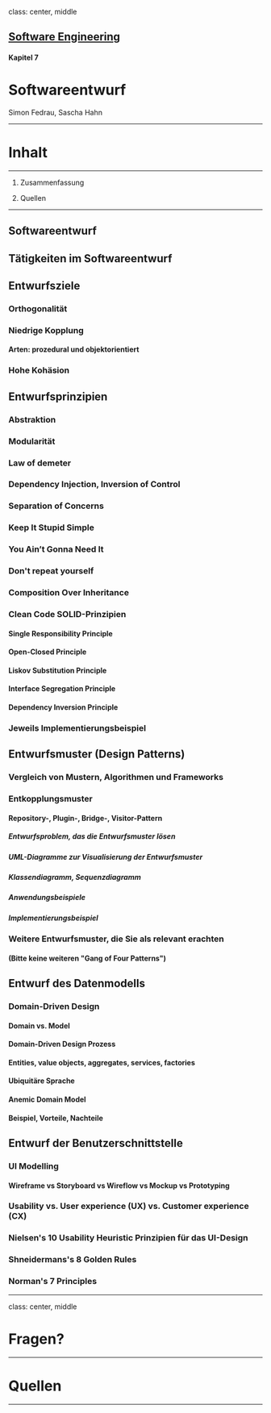 class: center, middle

## [Software Engineering](../../praesentationen.html)

#### Kapitel 7

# Softwareentwurf

Simon Fedrau, Sascha Hahn

---

# Inhalt
***

1. Zusammenfassung

1. Quellen

---

## Softwareentwurf
## Tätigkeiten im Softwareentwurf
## Entwurfsziele
### Orthogonalität
### Niedrige Kopplung
#### Arten: prozedural und objektorientiert
### Hohe Kohäsion
## Entwurfsprinzipien
### Abstraktion
### Modularität
### Law of demeter
### Dependency Injection, Inversion of Control
### Separation of Concerns
### Keep It Stupid Simple
### You Ain’t Gonna Need It
### Don't repeat yourself
### Composition Over Inheritance
### Clean Code SOLID-Prinzipien
#### Single Responsibility Principle
#### Open-Closed Principle
#### Liskov Substitution Principle
#### Interface Segregation Principle
#### Dependency Inversion Principle
### Jeweils Implementierungsbeispiel
## Entwurfsmuster (Design Patterns)
### Vergleich von Mustern, Algorithmen und Frameworks
### Entkopplungsmuster
#### Repository-, Plugin-, Bridge-, Visitor-Pattern
##### Entwurfsproblem, das die Entwurfsmuster lösen
##### UML-Diagramme zur Visualisierung der Entwurfsmuster
##### Klassendiagramm, Sequenzdiagramm
##### Anwendungsbeispiele
##### Implementierungsbeispiel
### Weitere Entwurfsmuster, die Sie als relevant erachten
#### (Bitte keine weiteren "Gang of Four Patterns")
## Entwurf des Datenmodells
### Domain-Driven Design
#### Domain vs. Model
#### Domain-Driven Design Prozess
#### Entities, value objects, aggregates, services, factories
#### Ubiquitäre Sprache
#### Anemic Domain Model
#### Beispiel, Vorteile, Nachteile
## Entwurf der Benutzerschnittstelle
### UI Modelling
#### Wireframe vs Storyboard vs Wireflow vs Mockup vs Prototyping
### Usability vs. User experience (UX) vs. Customer experience (CX)
### Nielsen's 10 Usability Heuristic Prinzipien für das UI-Design
### Shneidermans's 8 Golden Rules
### Norman's 7 Principles

---
class: center, middle

# Fragen?

---
# Quellen
***